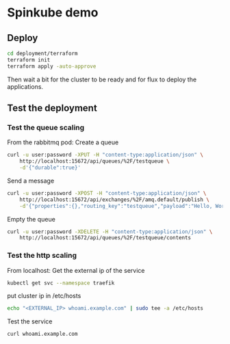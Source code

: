 # Spinkube demo

## Deploy

```bash
cd deployment/terraform
terraform init
terraform apply -auto-approve
```

Then wait a bit for the cluster to be ready and for flux to deploy the applications.

## Test the deployment


### Test the queue scaling
From the rabbitmq pod:
Create a queue
```bash
curl -u user:password -XPUT -H "content-type:application/json" \
    http://localhost:15672/api/queues/%2F/testqueue \
    -d'{"durable":true}'
```

Send a message
```bash
curl -u user:password -XPOST -H "content-type:application/json" \
    http://localhost:15672/api/exchanges/%2F/amq.default/publish \
    -d'{"properties":{},"routing_key":"testqueue","payload":"Hello, World!","payload_encoding":"string"}'
```

Empty the queue
```bash
curl -u user:password -XDELETE -H "content-type:application/json" \
    http://localhost:15672/api/queues/%2F/testqueue/contents
```

### Test the http scaling
From localhost:
Get the external ip of the service
```bash
kubectl get svc --namespace traefik
```

put cluster ip in /etc/hosts
```bash
echo "<EXTERNAL_IP> whoami.example.com" | sudo tee -a /etc/hosts
```

Test the service
```bash
curl whoami.example.com
```